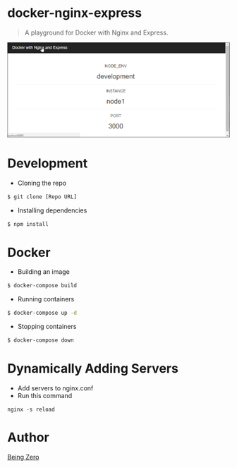 # docker-nginx-express

> A playground for Docker with Nginx and Express.

![Preview](preview/docker-nginx-express.gif)

# Development

* Cloning the repo

```bash
$ git clone [Repo URL]
```

* Installing dependencies

```bash
$ npm install
```

# Docker

* Building an image

```bash
$ docker-compose build
```

* Running containers

```bash
$ docker-compose up -d
```

* Stopping  containers

```bash
$ docker-compose down
```

# Dynamically Adding Servers
* Add servers to nginx.conf
* Run this command
```
nginx -s reload
```
# Author

[Being Zero](https://fb.me/being0)

